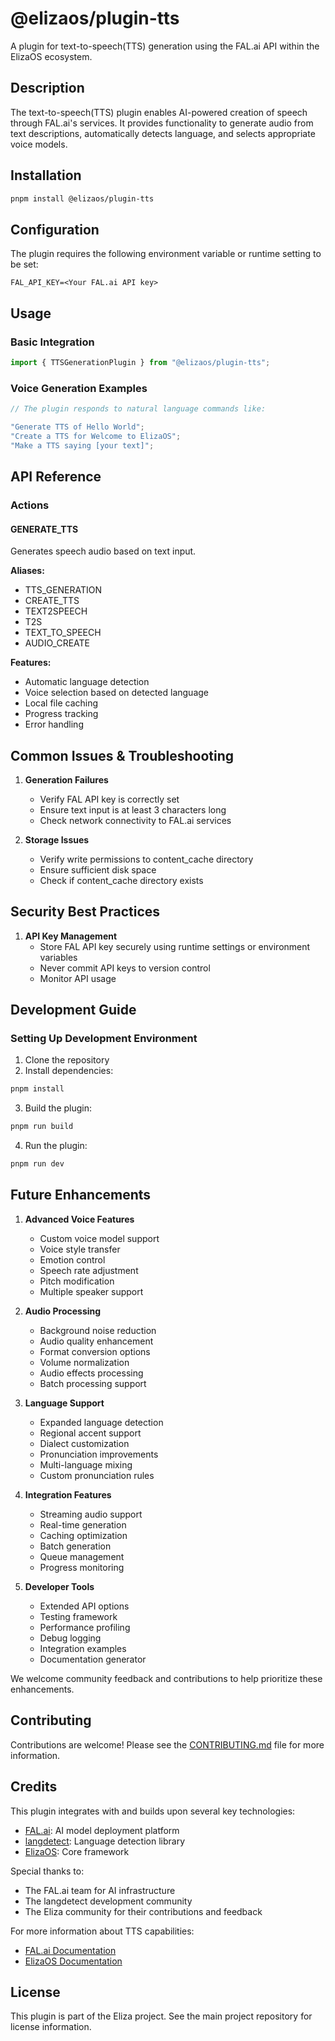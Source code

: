 # @elizaos/plugin-tts

A plugin for text-to-speech(TTS) generation using the FAL.ai API within the ElizaOS ecosystem.

## Description

The text-to-speech(TTS) plugin enables AI-powered creation of speech through FAL.ai's services. It provides functionality to generate audio from text descriptions, automatically detects language, and selects appropriate voice models.

## Installation

```bash
pnpm install @elizaos/plugin-tts
```

## Configuration

The plugin requires the following environment variable or runtime setting to be set:

```env
FAL_API_KEY=<Your FAL.ai API key>
```

## Usage

### Basic Integration

```typescript
import { TTSGenerationPlugin } from "@elizaos/plugin-tts";
```

### Voice Generation Examples

```typescript
// The plugin responds to natural language commands like:

"Generate TTS of Hello World";
"Create a TTS for Welcome to ElizaOS";
"Make a TTS saying [your text]";
```

## API Reference

### Actions

#### GENERATE_TTS

Generates speech audio based on text input.

**Aliases:**
- TTS_GENERATION
- CREATE_TTS
- TEXT2SPEECH
- T2S
- TEXT_TO_SPEECH
- AUDIO_CREATE

**Features:**
- Automatic language detection
- Voice selection based on detected language
- Local file caching
- Progress tracking
- Error handling

## Common Issues & Troubleshooting

1. **Generation Failures**
    - Verify FAL API key is correctly set
    - Ensure text input is at least 3 characters long
    - Check network connectivity to FAL.ai services

2. **Storage Issues**
    - Verify write permissions to content_cache directory
    - Ensure sufficient disk space
    - Check if content_cache directory exists

## Security Best Practices

1. **API Key Management**
    - Store FAL API key securely using runtime settings or environment variables
    - Never commit API keys to version control
    - Monitor API usage

## Development Guide

### Setting Up Development Environment

1. Clone the repository
2. Install dependencies:

```bash
pnpm install
```

3. Build the plugin:

```bash
pnpm run build
```

4. Run the plugin:

```bash
pnpm run dev
```

## Future Enhancements

1. **Advanced Voice Features**
    - Custom voice model support
    - Voice style transfer
    - Emotion control
    - Speech rate adjustment
    - Pitch modification
    - Multiple speaker support

2. **Audio Processing**
    - Background noise reduction
    - Audio quality enhancement
    - Format conversion options
    - Volume normalization
    - Audio effects processing
    - Batch processing support

3. **Language Support**
    - Expanded language detection
    - Regional accent support
    - Dialect customization
    - Pronunciation improvements
    - Multi-language mixing
    - Custom pronunciation rules

4. **Integration Features**
    - Streaming audio support
    - Real-time generation
    - Caching optimization
    - Batch generation
    - Queue management
    - Progress monitoring

5. **Developer Tools**
    - Extended API options
    - Testing framework
    - Performance profiling
    - Debug logging
    - Integration examples
    - Documentation generator

We welcome community feedback and contributions to help prioritize these enhancements.

## Contributing

Contributions are welcome! Please see the [CONTRIBUTING.md](CONTRIBUTING.md) file for more information.

## Credits

This plugin integrates with and builds upon several key technologies:

- [FAL.ai](https://fal.ai/): AI model deployment platform
- [langdetect](https://github.com/wooorm/franc): Language detection library
- [ElizaOS](https://elizaos.com): Core framework

Special thanks to:
- The FAL.ai team for AI infrastructure
- The langdetect development community
- The Eliza community for their contributions and feedback

For more information about TTS capabilities:
- [FAL.ai Documentation](https://fal.ai/docs)
- [ElizaOS Documentation](https://elizaos.github.io/eliza/)

## License

This plugin is part of the Eliza project. See the main project repository for license information.
